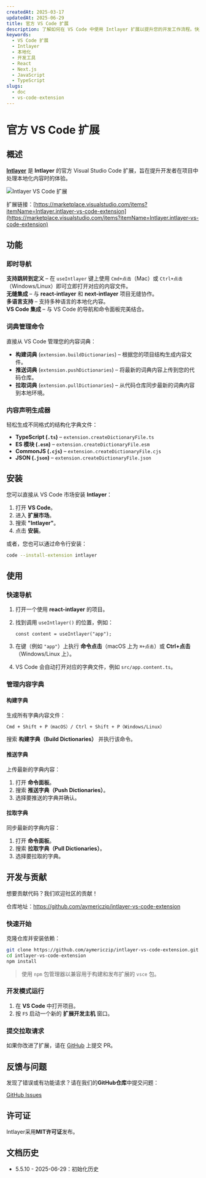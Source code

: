 ```yaml
---
createdAt: 2025-03-17
updatedAt: 2025-06-29
title: 官方 VS Code 扩展
description: 了解如何在 VS Code 中使用 Intlayer 扩展以提升您的开发工作流程。快速在本地化内容之间导航并高效管理您的词典。
keywords:
  - VS Code 扩展
  - Intlayer
  - 本地化
  - 开发工具
  - React
  - Next.js
  - JavaScript
  - TypeScript
slugs:
  - doc
  - vs-code-extension
---
```


# 官方 VS Code 扩展

## 概述

[**Intlayer**](https://marketplace.visualstudio.com/items?itemName=Intlayer.intlayer-vs-code-extension) 是 **Intlayer** 的官方 Visual Studio Code 扩展，旨在提升开发者在项目中处理本地化内容时的体验。

![Intlayer VS Code 扩展](https://github.com/aymericzip/intlayer/blob/main/docs/assets/vs_code_extension_demo.gif)

扩展链接：[https://marketplace.visualstudio.com/items?itemName=Intlayer.intlayer-vs-code-extension](https://marketplace.visualstudio.com/items?itemName=Intlayer.intlayer-vs-code-extension)

## 功能

### 即时导航

**支持跳转到定义** – 在 `useIntlayer` 键上使用 `Cmd+点击`（Mac）或 `Ctrl+点击`（Windows/Linux）即可立即打开对应的内容文件。  
**无缝集成** – 与 **react-intlayer** 和 **next-intlayer** 项目无缝协作。  
**多语言支持** – 支持多种语言的本地化内容。  
**VS Code 集成** – 与 VS Code 的导航和命令面板完美结合。

### 词典管理命令

直接从 VS Code 管理您的内容词典：

- **构建词典** (`extension.buildDictionaries`) – 根据您的项目结构生成内容文件。
- **推送词典** (`extension.pushDictionaries`) – 将最新的词典内容上传到您的代码仓库。
- **拉取词典** (`extension.pullDictionaries`) – 从代码仓库同步最新的词典内容到本地环境。

### 内容声明生成器

轻松生成不同格式的结构化字典文件：

- **TypeScript (`.ts`)** – `extension.createDictionaryFile.ts`
- **ES 模块 (`.esm`)** – `extension.createDictionaryFile.esm`
- **CommonJS (`.cjs`)** – `extension.createDictionaryFile.cjs`
- **JSON (`.json`)** – `extension.createDictionaryFile.json`

## 安装

您可以直接从 VS Code 市场安装 **Intlayer**：

1. 打开 **VS Code**。
2. 进入 **扩展市场**。
3. 搜索 **"Intlayer"**。
4. 点击 **安装**。

或者，您也可以通过命令行安装：

```sh
code --install-extension intlayer
```

## 使用

### 快速导航

1. 打开一个使用 **react-intlayer** 的项目。
2. 找到调用 `useIntlayer()` 的位置，例如：

   ```tsx
   const content = useIntlayer("app");
   ```

3. 在键（例如 `"app"`）上执行 **命令点击**（macOS 上为 `⌘+点击`）或 **Ctrl+点击**（Windows/Linux 上）。
4. VS Code 会自动打开对应的字典文件，例如 `src/app.content.ts`。

### 管理内容字典

#### 构建字典

生成所有字典内容文件：

```sh
Cmd + Shift + P（macOS）/ Ctrl + Shift + P（Windows/Linux）
```

搜索 **构建字典（Build Dictionaries）** 并执行该命令。

#### 推送字典

上传最新的字典内容：

1. 打开 **命令面板**。
2. 搜索 **推送字典（Push Dictionaries）**。
3. 选择要推送的字典并确认。

#### 拉取字典

同步最新的字典内容：

1. 打开 **命令面板**。
2. 搜索 **拉取字典（Pull Dictionaries）**。
3. 选择要拉取的字典。

## 开发与贡献

想要贡献代码？我们欢迎社区的贡献！

仓库地址：https://github.com/aymericzip/intlayer-vs-code-extension

### 快速开始

克隆仓库并安装依赖：

```sh
git clone https://github.com/aymericzip/intlayer-vs-code-extension.git
cd intlayer-vs-code-extension
npm install
```

> 使用 `npm` 包管理器以兼容用于构建和发布扩展的 `vsce` 包。

### 开发模式运行

1. 在 **VS Code** 中打开项目。
2. 按 `F5` 启动一个新的 **扩展开发主机** 窗口。

### 提交拉取请求

如果你改进了扩展，请在 [GitHub](https://github.com/aymericzip/intlayer-vs-code-extension) 上提交 PR。

## 反馈与问题

发现了错误或有功能请求？请在我们的**GitHub仓库**中提交问题：

[GitHub Issues](https://github.com/aymericzip/intlayer-vs-code-extension/issues)

## 许可证

Intlayer采用**MIT许可证**发布。

## 文档历史

- 5.5.10 - 2025-06-29：初始化历史
